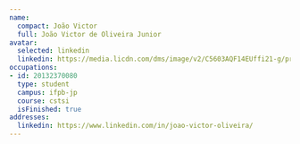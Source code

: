 ```yaml
---
name:
  compact: João Victor
  full: João Victor de Oliveira Junior
avatar:
  selected: linkedin
  linkedin: https://media.licdn.com/dms/image/v2/C5603AQF14EUffi21-g/profile-displayphoto-shrink_400_400/profile-displayphoto-shrink_400_400/0/1569579407522?e=1732752000&v=beta&t=ny-x6G9r7GEf6fLuzCV51gVotcIrwVOJ3dps0Mh-gpM
occupations:
- id: 20132370080
  type: student
  campus: ifpb-jp
  course: cstsi
  isFinished: true
addresses:
  linkedin: https://www.linkedin.com/in/joao-victor-oliveira/
---
```

